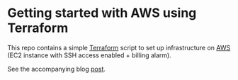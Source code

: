 # Getting started with AWS using Terraform

This repo contains a simple [Terraform](https://www.terraform.io/) script to set up infrastructure on [AWS](https://aws.amazon.com/) (EC2 instance with SSH access enabled + billing alarm).

See the accompanying blog [post](https://fnery.io/posts/getting-started-aws-terraform/).
